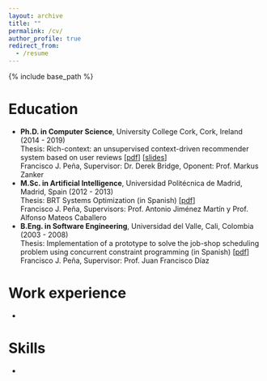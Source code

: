```yaml
---
layout: archive
title: ""
permalink: /cv/
author_profile: true
redirect_from:
  - /resume
---
```


{% include base_path %}

Education
======
* **Ph.D. in Computer Science**, University College Cork, Cork, Ireland (2014 - 2019)<br>
  Thesis: Rich-context: an unsupervised context-driven recommender system based on user reviews \[[pdf](http://melqkiades.github.io/files/download/thesis/phd-thesis.pdf)\] \[[slides](http://melqkiades.github.io/files/download/thesis/phd-slides.pdf)\]<br>
  Francisco J. Peña, Supervisor: Dr. Derek Bridge, Oponent: Prof. Markus Zanker
* **M.Sc. in Artificial Intelligence**, Universidad Politécnica de Madrid, Madrid, Spain (2012 - 2013)<br>
  Thesis: BRT Systems Optimization (in Spanish) \[[pdf](http://melqkiades.github.io/files/download/thesis/msc-thesis.pdf)\]<br>
  Francisco J. Peña, Supervisors: Prof. Antonio Jiménez Martín y Prof. Alfonso Mateos Caballero
* **B.Eng. in Software Engineering**, Universidad del Valle, Cali, Colombia (2003 - 2008)<br>
  Thesis: Implementation of a prototype to solve the job-shop scheduling problem using concurrent constraint programming (in Spanish) \[[pdf](http://melqkiades.github.io/files/download/thesis/undergrad-thesis.pdf)\]<br>
  Francisco J. Peña, Supervisor: Prof. Juan Francisco Díaz



Work experience
======
* 
  
Skills
======
* 

